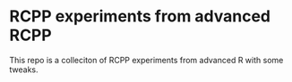 # RCPP experiments from advanced RCPP

This repo is a colleciton of RCPP experiments from advanced R with some tweaks. 